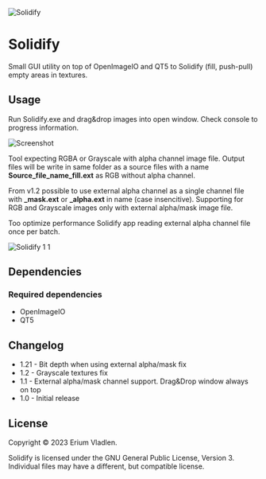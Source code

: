 ![Solidify](https://github.com/ssh4net/Solidify/assets/3924000/c3d297bd-24e7-4de2-93c7-5c8d74c9767d)

# Solidify
Small GUI utility on top of OpenImageIO and QT5 to Solidify (fill, push-pull) empty areas in textures.

Usage
------------

Run Solidify.exe and drag&drop images into open window.
Check console to progress information.

![Screenshot](https://github.com/ssh4net/Solidify/assets/3924000/3b8562f6-ca73-49f6-a3b1-b9e1f4cbc8ac)

Tool expecting RGBA or Grayscale with alpha channel image file. Output files will be write in same folder as a source files with a name **Source_file_name_fill.ext** as RGB without alpha channel.

From v1.2 possible to use external alpha channel as a single channel file with **_mask.ext** or **_alpha.ext** in name (case insencitive).
Supporting for RGB and Grayscale images only with external alpha/mask image file.

Too optimize performance Solidify app reading external alpha channel file once per batch.

![Solidify 1 1](https://github.com/ssh4net/Solidify/assets/3924000/24dc9382-e554-44d0-8ed1-2465752a4752)

Dependencies
------------

### Required dependencies
* OpenImageIO
* QT5

Changelog
---------
* 1.21 - Bit depth when using external alpha/mask fix
* 1.2  - Grayscale textures fix
* 1.1  - External alpha/mask channel support. Drag&Drop window always on top
* 1.0  - Initial release

License
-------

Copyright © 2023 Erium Vladlen.

Solidify is licensed under the GNU General Public License, Version 3.
Individual files may have a different, but compatible license.
